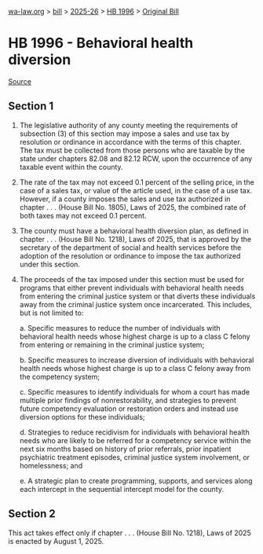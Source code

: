 [wa-law.org](/) > [bill](/bill/) > [2025-26](/bill/2025-26/) > [HB 1996](/bill/2025-26/hb/1996/) > [Original Bill](/bill/2025-26/hb/1996/1/)

# HB 1996 - Behavioral health diversion

[Source](http://lawfilesext.leg.wa.gov/biennium/2025-26/Pdf/Bills/House%20Bills/1996.pdf)

## Section 1
1. The legislative authority of any county meeting the requirements of subsection (3) of this section may impose a sales and use tax by resolution or ordinance in accordance with the terms of this chapter. The tax must be collected from those persons who are taxable by the state under chapters 82.08 and 82.12 RCW, upon the occurrence of any taxable event within the county.

2. The rate of the tax may not exceed 0.1 percent of the selling price, in the case of a sales tax, or value of the article used, in the case of a use tax. However, if a county imposes the sales and use tax authorized in chapter . . . (House Bill No. 1805), Laws of 2025, the combined rate of both taxes may not exceed 0.1 percent.

3. The county must have a behavioral health diversion plan, as defined in chapter . . . (House Bill No. 1218), Laws of 2025, that is approved by the secretary of the department of social and health services before the adoption of the resolution or ordinance to impose the tax authorized under this section.

4. The proceeds of the tax imposed under this section must be used for programs that either prevent individuals with behavioral health needs from entering the criminal justice system or that diverts these individuals away from the criminal justice system once incarcerated. This includes, but is not limited to:

    a. Specific measures to reduce the number of individuals with behavioral health needs whose highest charge is up to a class C felony from entering or remaining in the criminal justice system;

    b. Specific measures to increase diversion of individuals with behavioral health needs whose highest charge is up to a class C felony away from the competency system;

    c. Specific measures to identify individuals for whom a court has made multiple prior findings of nonrestorability, and strategies to prevent future competency evaluation or restoration orders and instead use diversion options for these individuals;

    d. Strategies to reduce recidivism for individuals with behavioral health needs who are likely to be referred for a competency service within the next six months based on history of prior referrals, prior inpatient psychiatric treatment episodes, criminal justice system involvement, or homelessness; and

    e. A strategic plan to create programming, supports, and services along each intercept in the sequential intercept model for the county.

## Section 2
This act takes effect only if chapter . . . (House Bill No. 1218), Laws of 2025 is enacted by August 1, 2025.
